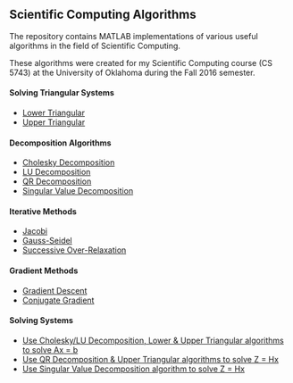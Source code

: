 ## Scientific Computing Algorithms

The repository contains MATLAB implementations of various useful algorithms in the field of Scientific Computing. 

These algorithms were created for my Scientific Computing course (CS 5743) at the University of Oklahoma during the Fall 2016 semester.

#### Solving Triangular Systems

* [Lower Triangular](../master/Lx_b.m)
* [Upper Triangular](../master/Ux_b.m)

#### Decomposition Algorithms

* [Cholesky Decomposition](../master/cholesky_decomposition.m)
* [LU Decomposition](../master/LU_decomposition.m)
* [QR Decomposition](../master/QR_decomposition.m)
* [Singular Value Decomposition](../master/svd_decomposition.m)

#### Iterative Methods

* [Jacobi](../master/jacobi.m)
* [Gauss-Seidel](../master/gauss_seidel.m)
* [Successive Over-Relaxation](../master/sor.m)

#### Gradient Methods

* [Gradient Descent](../master/gradient_descent.m)
* [Conjugate Gradient](../master/conjugate_gradient.m)

#### Solving Systems 

* [Use Cholesky/LU Decomposition, Lower & Upper Triangular algorithms to solve Ax = b](../master/Ax_b.m)
* [Use QR Decomposition & Upper Triangular algorithms to solve Z = Hx](../master/Z_Hx_QR.m)
* [Use Singular Value Decomposition algorithm to solve Z = Hx](../master/Z_Hx_SVD.m)
